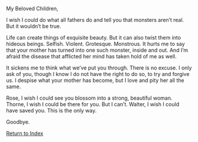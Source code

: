 My Beloved Children,

I wish I could do what all fathers do and tell you that monsters aren’t real. But it wouldn’t be true.

Life can create things of exquisite beauty. But it can also twist them into hideous beings. Selfish. Violent. Grotesque. Monstrous. It hurts me to say that your mother has turned into one such monster, inside and out. And I’m afraid the disease that afflicted her mind has taken hold of me as well.

It sickens me to think what we’ve put you through. There is no excuse. I only ask of you, though I know I do not have the right to do so, to try and forgive us. I despise what your mother has become, but I love and pity her all the same.

Rose, I wish I could see you blossom into a strong, beautiful woman. Thorne, I wish I could be there for you. But I can’t. Walter, I wish I could have saved you. This is the only way.

Goodbye.

[Return to Index](_index)